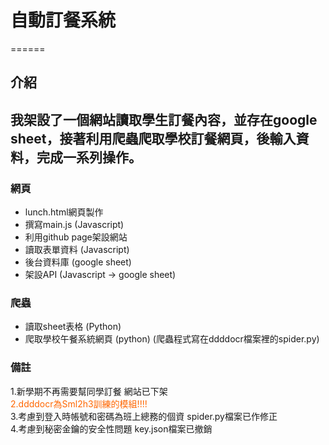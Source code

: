# 自動訂餐系統
======
## 介紹
我架設了一個網站讀取學生訂餐內容，並存在google sheet，接著利用爬蟲爬取學校訂餐網頁，後輸入資料，完成一系列操作。
------
### 網頁
* lunch.html網頁製作
* 撰寫main.js (Javascript)
* 利用github page架設網站
* 讀取表單資料 (Javascript)
* 後台資料庫 (google sheet)
* 架設API (Javascript -> google sheet)
### 爬蟲
* 讀取sheet表格 (Python)
* 爬取學校午餐系統網頁 (python)
(爬蟲程式寫在ddddocr檔案裡的spider.py)

### 備註
1.新學期不再需要幫同學訂餐 網站已下架 <br>
<font color=#FF6600>2.ddddocr為Sml2h3訓練的模組!!!!</font> <br>
3.考慮到登入時帳號和密碼為班上總務的個資 spider.py檔案已作修正 <br>
4.考慮到秘密金鑰的安全性問題 key.json檔案已撤銷
